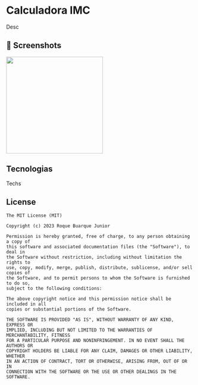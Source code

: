 # Calculadora IMC
Desc

## :camera_flash: Screenshots
<!-- You can add more screenshots here if you like --> <img src="[Screenshot_20240302_180525](https://github.com/Scofield170/CalculadoraImc/assets/139893739/9ab60a9a-cd62-4c7c-adb6-afd349a1b3dd)
"width=260/>
Screenshots!

## Tecnologias
Techs


## License
```
The MIT License (MIT)

Copyright (c) 2023 Roque Buarque Junior

Permission is hereby granted, free of charge, to any person obtaining a copy of
this software and associated documentation files (the "Software"), to deal in
the Software without restriction, including without limitation the rights to
use, copy, modify, merge, publish, distribute, sublicense, and/or sell copies of
the Software, and to permit persons to whom the Software is furnished to do so,
subject to the following conditions:

The above copyright notice and this permission notice shall be included in all
copies or substantial portions of the Software.

THE SOFTWARE IS PROVIDED "AS IS", WITHOUT WARRANTY OF ANY KIND, EXPRESS OR
IMPLIED, INCLUDING BUT NOT LIMITED TO THE WARRANTIES OF MERCHANTABILITY, FITNESS
FOR A PARTICULAR PURPOSE AND NONINFRINGEMENT. IN NO EVENT SHALL THE AUTHORS OR
COPYRIGHT HOLDERS BE LIABLE FOR ANY CLAIM, DAMAGES OR OTHER LIABILITY, WHETHER
IN AN ACTION OF CONTRACT, TORT OR OTHERWISE, ARISING FROM, OUT OF OR IN
CONNECTION WITH THE SOFTWARE OR THE USE OR OTHER DEALINGS IN THE SOFTWARE.
```
